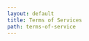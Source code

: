 ```yaml
---
layout: default
title: Terms of Services
path: terms-of-service
---
```


<section class="bg-constellations bg-cover bg-center bg-fixed bg-no-repeat py-32 md:py-72 px-6 flex items-center">
  <div class="container text-white">

  </div>
</section>